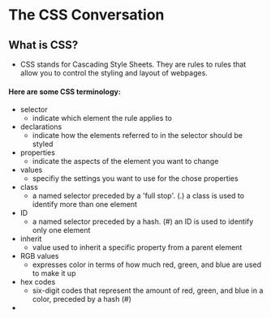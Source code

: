 # The CSS Conversation

## What is CSS?
- CSS stands for Cascading Style Sheets. They are rules to rules that allow you to control the styling and layout of webpages.

#### Here are some CSS terminology:
- selector
    - indicate which element the rule applies to
- declarations
    - indicate how the elements referred to in the selector should be styled
- properties
    - indicate the aspects of the element you want to change
- values
    - specifiy the settings you want to use for the chose properties
- class
    - a named selector preceded by a 'full stop'. (.) a class is used to identify more than one element
- ID
    - a named selector preceded by a hash. (#) an ID is used to identify only one element
- inherit
    - value used to inherit a specific property from a parent element
- RGB values
    - expresses color in terms of how much red, green, and blue are used to make it up
- hex codes
    - six-digit codes that represent the amount of red, green, and blue in a color, preceded by a hash (#)
- 